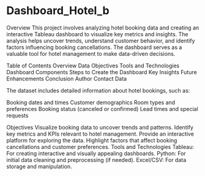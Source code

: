 # Dashboard_Hotel_b
Overview
This project involves analyzing hotel booking data and creating an interactive Tableau dashboard to visualize key metrics and insights. The analysis helps uncover trends, understand customer behavior, and identify factors influencing booking cancellations. The dashboard serves as a valuable tool for hotel management to make data-driven decisions.

Table of Contents
Overview
Data
Objectives
Tools and Technologies
Dashboard Components
Steps to Create the Dashboard
Key Insights
Future Enhancements
Conclusion
Author
Contact
Data


The dataset includes detailed information about hotel bookings, such as:

Booking dates and times
Customer demographics
Room types and preferences
Booking status (canceled or confirmed)
Lead times and special requests

Objectives
Visualize booking data to uncover trends and patterns.
Identify key metrics and KPIs relevant to hotel management.
Provide an interactive platform for exploring the data.
Highlight factors that affect booking cancellations and customer preferences.
Tools and Technologies
Tableau: For creating interactive and visually appealing dashboards.
Python: For initial data cleaning and preprocessing (if needed).
Excel/CSV: For data storage and manipulation.
